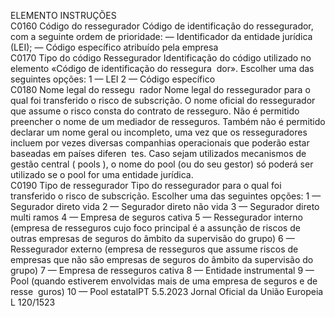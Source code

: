  
ELEMENTO  INSTRUÇÕES  
C0160  Código do ressegurador  Código de identificação do ressegurador, com a seguinte ordem de prioridade: 
— Identificador da entidade jurídica (LEI); 
— Código específico atribuído pela empresa  
C0170  Tipo do código 
Ressegurador  Identificação do código utilizado no elemento «Código de identificação do ressegura ­
dor». Escolher uma das seguintes opções: 
1 — LEI 
2 — Código específico  
C0180  Nome legal do ressegu ­
rador  Nome legal do ressegurador para o qual foi transferido o risco de subscrição. O nome 
oficial do ressegurador que assume o risco consta do contrato de resseguro. Não é 
permitido preencher o nome de um mediador de resseguros. Também não é permitido 
declarar um nome geral ou incompleto, uma vez que os resseguradores incluem por 
vezes diversas companhias operacionais que poderão estar baseadas em países diferen ­
tes. 
Caso sejam utilizados mecanismos de gestão central ( pools ), o nome do  pool  (ou do seu 
gestor) só poderá ser utilizado se o  pool  for uma entidade jurídica.  
C0190  Tipo de ressegurador  Tipo do ressegurador para o qual foi transferido o risco de subscrição. 
Escolher uma das seguintes opções: 
1 — Segurador direto vida 
2 — Segurador direto não vida 
3 — Segurador direto multi ramos 
4 — Empresa de seguros cativa 
5 — Ressegurador interno (empresa de resseguros cujo foco principal é a assunção de 
riscos de outras empresas de seguros do âmbito da supervisão do grupo) 
6 — Ressegurador externo (empresa de resseguros que assume riscos de empresas que 
não são empresas de seguros do âmbito da supervisão do grupo) 
7 — Empresa de resseguros cativa 
8 — Entidade instrumental 
9 —  Pool  (quando estiverem envolvidas mais de uma empresa de seguros e de resse ­
guros) 
10 —  Pool  estatalPT  5.5.2023 Jornal Oficial da União Europeia L 120/1523
